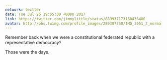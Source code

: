 ```yaml
---
network: twitter
date: Tue Jul 25 19:55:30 +0000 2017
link: https://twitter.com/jimmylittle/status/889937173180436480
avatar: http://pbs.twimg.com/profile_images/280307260/IMG_3651_2_normal.jpg
---
```


Remember back when we were a constitutional federated republic with a representative democracy?

Those were the days.
